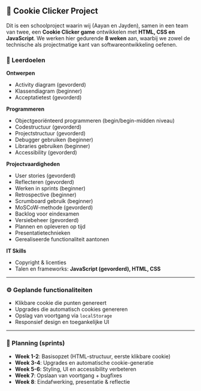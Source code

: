 ## 🍪 Cookie Clicker Project

Dit is een schoolproject waarin wij (Aayan en Jayden), samen in een team van twee, een **Cookie Clicker game** ontwikkelen met **HTML, CSS en JavaScript**.
We werken hier gedurende **8 weken** aan, waarbij we zowel de technische als projectmatige kant van softwareontwikkeling oefenen.

### 🎯 Leerdoelen

**Ontwerpen**

* Activity diagram (gevorderd)
* Klassendiagram (beginner)
* Acceptatietest (gevorderd)

**Programmeren**

* Objectgeoriënteerd programmeren (begin/begin-midden niveau)
* Codestructuur (gevorderd)
* Projectstructuur (gevorderd)
* Debugger gebruiken (beginner)
* Libraries gebruiken (beginner)
* Accessibility (gevorderd)

**Projectvaardigheden**

* User stories (gevorderd)
* Reflecteren (gevorderd)
* Werken in sprints (beginner)
* Retrospective (beginner)
* Scrumboard gebruik (beginner)
* MoSCoW-methode (gevorderd)
* Backlog voor eindexamen
* Versiebeheer (gevorderd)
* Plannen en opleveren op tijd
* Presentatietechnieken
* Gerealiseerde functionaliteit aantonen

**IT Skills**

* Copyright & licenties
* Talen en frameworks: **JavaScript (gevorderd), HTML, CSS**

---

### ⚙️ Geplande functionaliteiten

* Klikbare cookie die punten genereert
* Upgrades die automatisch cookies genereren
* Opslag van voortgang via `localStorage`
* Responsief design en toegankelijke UI

---

### 📅 Planning (sprints)

* **Week 1-2**: Basisopzet (HTML-structuur, eerste klikbare cookie)
* **Week 3-4**: Upgrades en automatische cookie-generatie
* **Week 5-6**: Styling, UI en accessibility verbeteren
* **Week 7**: Opslaan van voortgang + bugfixes
* **Week 8**: Eindafwerking, presentatie & reflectie
